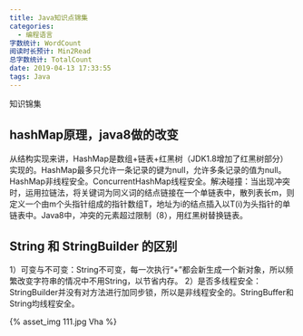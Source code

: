 ```yaml
---
title: Java知识点锦集
categories:
  - 编程语言
字数统计: WordCount
阅读时长预计: Min2Read
总字数统计: TotalCount
date: 2019-04-13 17:33:55
tags: Java
---
```


知识锦集
<!--more-->

## hashMap原理，java8做的改变
从结构实现来讲，HashMap是数组+链表+红黑树（JDK1.8增加了红黑树部分）实现的。HashMap最多只允许一条记录的键为null，允许多条记录的值为null。HashMap非线程安全。ConcurrentHashMap线程安全。解决碰撞：当出现冲突时，运用拉链法，将关键词为同义词的结点链接在一个单链表中，散列表长m，则定义一个由m个头指针组成的指针数组T，地址为i的结点插入以T(i)为头指针的单链表中。Java8中，冲突的元素超过限制（8），用红黑树替换链表。

## String 和 StringBuilder 的区别
1）可变与不可变：String不可变，每一次执行“+”都会新生成一个新对象，所以频繁改变字符串的情况中不用String，以节省内存。
2）是否多线程安全：StringBuilder并没有对方法进行加同步锁，所以是非线程安全的。StringBuffer和String均线程安全。



{% asset_img 111.jpg Vha %}

